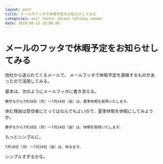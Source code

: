```yaml
---
layout: post
title: メールのフッタで休暇予定をお知らせしてみる
categories: mail footer absent holiday summer
date: 2019-08-13 10:00:00
---
```


# メールのフッタで休暇予定をお知らせしてみる

他社から送られてくるメールで、
メールフッタで休暇予定を連絡するものがあったので活用してみる。

基本は、次のようにメールフッタに書き添える。

```
勝手ながら7月10日（月）～7月14日（金）は、夏季休暇を取得いたします。
```

休む理由は受信者にとってはなんでもよいので、夏季休暇を休暇にしてみようか。


```
勝手ながら7月10日（月）～7月14日（金）は、休暇を取得いたします。
```

もっとシンプルに。

```
7月10日（月）～7月24日（金）は、休みます。
```

シンプルすぎるかな。
